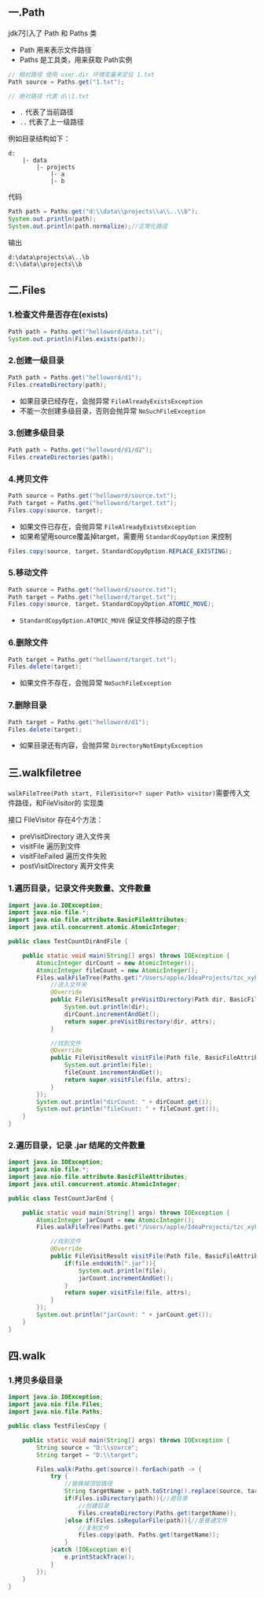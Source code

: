 
## 一.Path
jdk7引入了 Path 和 Paths 类
 * Path 用来表示文件路径
 * Paths 是工具类，用来获取 Path实例
```java
// 相对路径 使用 user.dir 环境变量来定位 1.txt
Path source = Paths.get("1.txt");

// 绝对路径 代表 d\\1.txt
```

 * `.` 代表了当前路径
 * `..` 代表了上一级路径

例如目录结构如下：
```
d:  
    |- data
        |- projects
            |- a
            |- b
```

代码
```java
Path path = Paths.get("d:\\data\\projects\\a\\..\\b");
System.out.println(path);
System.out.println(path.normalize);//正常化路径
```
输出
```
d:\data\projects\a\..\b
d:\\data\\projects\\b
```

## 二.Files

### 1.检查文件是否存在(exists)
```java
Path path = Paths.get("helloword/data.txt");
System.out.println(Files.exists(path));
```

### 2.创建一级目录
```java
Path path = Paths.get("helloword/d1");
Files.createDirectory(path);
```
 * 如果目录已经存在，会抛异常 `FileAlreadyExistsException`
 * 不能一次创建多级目录，否则会抛异常 `NoSuchFileException`

### 3.创建多级目录
```java
Path path = Paths.get("helloword/d1/d2");
Files.createDirectories(path);
```

### 4.拷贝文件
```java
Path source = Paths.get("helloword/source.txt");
Path target = Paths.get("helloword/target.txt");
Files.copy(source, target);
```
 * 如果文件已存在，会抛异常 `FileAlreadyExistsException`
 * 如果希望用source覆盖掉target，需要用 `StandardCopyOption` 来控制

```java
Files.copy(source, target，StandardCopyOption.REPLACE_EXISTING);
```

### 5.移动文件
```java
Path source = Paths.get("helloword/source.txt");
Path target = Paths.get("helloword/target.txt");
Files.copy(source, target，StandardCopyOption.ATOMIC_MOVE);
```
 * `StandardCopyOption.ATOMIC_MOVE` 保证文件移动的原子性

### 6.删除文件
```java
Path target = Paths.get("helloword/target.txt");
Files.delete(target);
```
* 如果文件不存在，会抛异常 `NoSuchFileException`

### 7.删除目录
```java
Path target = Paths.get("helloword/d1");
Files.delete(target);
```
* 如果目录还有内容，会抛异常 `DirectoryNotEmptyException`


## 三.walkfiletree
`walkFileTree(Path start, FileVisitor<? super Path> visitor)`需要传入文件路径，和FileVisitor的
实现类  

接口 FileVisitor 存在4个方法：
 * preVisitDirectory 进入文件夹
 * visitFile 遍历到文件
 * visitFileFailed 遍历文件失败
 * postVisitDirectory 离开文件夹

### 1.遍历目录，记录文件夹数量、文件数量
```java
import java.io.IOException;
import java.nio.file.*;
import java.nio.file.attribute.BasicFileAttributes;
import java.util.concurrent.atomic.AtomicInteger;

public class TestCountDirAndFile {

    public static void main(String[] args) throws IOException {
        AtomicInteger dirCount = new AtomicInteger();
        AtomicInteger fileCount = new AtomicInteger();
        Files.walkFileTree(Paths.get("/Users/apple/IdeaProjects/tzc_xyh"), new SimpleFileVisitor<Path>(){
            //进入文件夹
            @Override
            public FileVisitResult preVisitDirectory(Path dir, BasicFileAttributes attrs) throws IOException {
                System.out.println(dir);
                dirCount.incrementAndGet();
                return super.preVisitDirectory(dir, attrs);
            }

            //找到文件
            @Override
            public FileVisitResult visitFile(Path file, BasicFileAttributes attrs) throws IOException {
                System.out.println(file);
                fileCount.incrementAndGet();
                return super.visitFile(file, attrs);
            }
        });
        System.out.println("dirCount: " + dirCount.get());
        System.out.println("fileCount: " + fileCount.get());
    }
}

```

### 2.遍历目录，记录 .jar 结尾的文件数量
```java
import java.io.IOException;
import java.nio.file.*;
import java.nio.file.attribute.BasicFileAttributes;
import java.util.concurrent.atomic.AtomicInteger;

public class TestCountJarEnd {

    public static void main(String[] args) throws IOException {
        AtomicInteger jarCount = new AtomicInteger();
        Files.walkFileTree(Paths.get("/Users/apple/IdeaProjects/tzc_xyh"), new SimpleFileVisitor<Path>(){

            //找到文件
            @Override
            public FileVisitResult visitFile(Path file, BasicFileAttributes attrs) throws IOException {
                if(file.endsWith(".jar")){
                    System.out.println(file);
                    jarCount.incrementAndGet();
                }
                return super.visitFile(file, attrs);
            }
        });
        System.out.println("jarCount: " + jarCount.get());
    }
}

```

## 四.walk

### 1.拷贝多级目录
```java
import java.io.IOException;
import java.nio.file.Files;
import java.nio.file.Paths;

public class TestFilesCopy {

    public static void main(String[] args) throws IOException {
        String source = "D:\\source";
        String target = "D:\\target";

        Files.walk(Paths.get(source)).forEach(path -> {
            try {
                //替换掉顶层路径
                String targetName = path.toString().replace(source, target);
                if(Files.isDirectory(path)){//是目录
                    //创建目录
                    Files.createDirectory(Paths.get(targetName));
                }else if(Files.isRegularFile(path)){//是普通文件
                    //复制文件
                    Files.copy(path, Paths.get(targetName));
                }
            }catch (IOException e){
                e.printStackTrace();
            }
        });
    }
}

```

